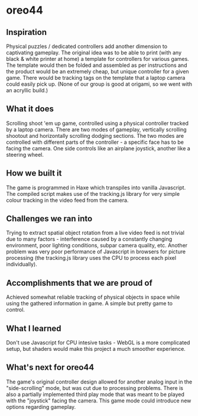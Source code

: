 # oreo44 #

## Inspiration

Physical puzzles / dedicated controllers add another dimension to captivating gameplay. The original idea was to be able to print (with any black & white printer at home) a template for controllers for various games. The template would then be folded and assembled as per instructions and the product would be an extremely cheap, but unique controller for a given game. There would be tracking tags on the template that a laptop camera could easily pick up. (None of our group is good at origami, so we went with an acryllic build.)

## What it does

Scrolling shoot 'em up game, controlled using a physical controller tracked by a laptop camera. There are two modes of gameplay, vertically scrolling shootout and horizontally scrolling dodging sections. The two modes are controlled with different parts of the controller - a specific face has to be facing the camera. One side controls like an airplane joystick, another like a steering wheel.

## How we built it

The game is programmed in Haxe which transpiles into vanilla Javascript. The compiled script makes use of the tracking.js library for very simple colour tracking in the video feed from the camera.

## Challenges we ran into

Trying to extract spatial object rotation from a live video feed is not trivial due to many factors - interference caused by a constantly changing environment, poor lighting conditions, subpar camera quality, etc. Another problem was very poor performance of Javascript in browsers for picture processing (the tracking.js library uses the CPU to process each pixel individually).

## Accomplishments that we are proud of

Achieved somewhat reliable tracking of physical objects in space while using the gathered information in game. A simple but pretty game to control.

## What I learned

Don't use Javascript for CPU intesive tasks - WebGL is a more complicated setup, but shaders would make this project a much smoother experience.

## What's next for oreo44

The game's original controller design allowed for another analog input in the "side-scrolling" mode, but was cut due to processing problems. There is also a partially implemented third play mode that was meant to be played with the "joystick" facing the camera. This game mode could introduce new options regarding gameplay.
